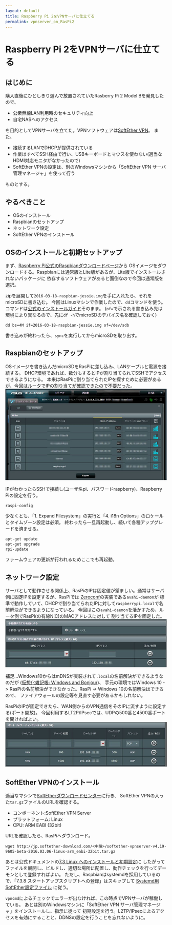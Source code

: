 ```yaml
---
layout: default
title: Raspberry Pi 2をVPNサーバに仕立てる
permalink: vpnserver_on_RasPi2
---
```


Raspberry Pi 2をVPNサーバに仕立てる
====

はじめに
----

購入直後にひとしきり遊んで放置されていたRasberry Pi 2 Model Bを発見したので、

* 公衆無線LAN利用時のセキュリティ向上
* 自宅NASへのアクセス

を目的としてVPNサーバを立てた。VPNソフトウェアは[SoftEther VPN](https://ja.softether.org/)。
また、

* 接続するLANでDHCPが提供されている
* 作業はすべてSSH経由で行い、USBキーボードとマウスを使わない(適当なHDMI対応モニタがなかったので)
* SoftEther VPNの設定は、別のWindowsマシンから「SoftEther VPN サーバ管理マネージャ」を使って行う

ものとする。

やるべきこと
----

* OSのインストール
* Raspbianのセットアップ
* ネットワーク設定
* SoftEther VPNのインストール

OSのインストールと初期セットアップ
----

まず、[Raspberry Pi公式のRaspbianダウンロードページ](https://www.raspberrypi.org/downloads/raspbian/)から
OSイメージをダウンロードする。Raspbianには通常版とLite版があるが、Lite版でインストールされないパッケージに
依存するソフトウェアがあると面倒なので今回は通常版を選択。

zipを展開して```2016-03-18-raspbian-jessie.img```を手に入れたら、それをmicroSDに書き込む。
今回はLinuxマシンで作業したので、```dd```コマンドを使う。
コマンドは[公式のインストールガイド](https://www.raspberrypi.org/documentation/installation/installing-images/linux.md)そのまま。
(```of=```で示される書き込み先は環境により異なるので、先に```df -h```でmicroSDのデバイス名を確認しておく)

    dd bs=4M if=2016-03-18-raspbian-jessie.img of=/dev/sdb

書き込みが終わったら、```sync```を実行してからmicroSDを取り出す。

Raspbianのセットアップ
----

OSイメージを書き込んだmicroSDをRasPiに差し込み、LANケーブルと電源を接続する。
DHCP環境であれば、数分もするとIPが割り当てられてSSHでアクセスできるようになる。
本来はRasPiに割り当てられたIPを探すために必要があるが、今回はルータでIPの割り当てが確認できたので不要だった。
![](/assets/images/2016-04-11_vpnserver_on_RasPi2/netmap.jpg)  

IPがわかったらSSHで接続し(ユーザ名pi、パスワードraspberry)、Raspberry Piの設定を行う。

    raspi-config

少なくとも、「1. Expand Filesystem」の実行と「4. i18n Options」のロケールとタイムゾーン設定は必須。
終わったら一旦再起動し、続いて各種アップグレードを済ませる。

    apt-get update
    apt-get upgrade
    rpi-update

ファームウェアの更新が行われるためここでも再起動。


ネットワーク設定
----

サーバとして動作させる関係上、RasPiのIPは固定値が望ましい。通常はサーバ側に固定IPを設定するが、RasPiでは
[Zeroconf](https://ja.wikipedia.org/wiki/Zeroconf)の実装である```avahi-daemon```が
標準で動作していて、DHCPで割り当てられたIPに対して```raspberrypi.local```で名前解決ができるようになっている。
今回はこの```avahi-daemon```を活かすため、ルータ側でRasPi(の有線NIC)のMACアドレスに対して
割り当てるIPを固定した。
![](/assets/images/2016-04-11_vpnserver_on_RasPi2/dhcp.jpg)  

補足…Windows10からはmDNSが実装されて```.local```の名前解決ができるようなのだが
([仮想化雑記帳: Windows and Bonjour](http://virtnote.blogspot.jp/2015/06/windows-10-and-bonjour.html))、
手元の環境ではWindows 10 -> RasPiの名前解決ができなかった。RasPi -> Windows 10の名前解決はできるので、
ファイアウォールの設定等を見直す必要があるかもしれない。

RasPiのIPが固定できたら、WAN側からのVPN通信をそのIPに流すように設定する(ポート開放)。
今回利用するLT2P/IPsecでは、UDPの500番と4500番ポートを開ければよい。
![](/assets/images/2016-04-11_vpnserver_on_RasPi2/napt.jpg)  


SoftEther VPNのインストール
----

適当なマシンで[SoftEtherダウンロードセンター](http://softether-download.com/ja.aspx)に行き、
SoftEther VPNの入った```tar.gz```ファイルのURLを確認する。

* コンポーネント:SoftEther VPN Server
* プラットフォーム: Linux
* CPU: ARM EABI (32bit)

URLを確認したら、RasPiへダウンロード。

    wget http://jp.softether-download.com/<中略>/softether-vpnserver-v4.19-9605-beta-2016.03.06-linux-arm_eabi-32bit.tar.gz

あとは公式ドキュメントの[7.3 Linux へのインストールと初期設定](https://ja.softether.org/4-docs/1-manual/7/7.3)に
したがってファイルを展開し、ビルドし、適切な場所に配置し、動作チェックを行ってデーモンとして登録すればよい。
ただし、Raspbianはsystemdを採用しているので、「7.3.8 スタートアップスクリプトへの登録」はスキップして
[Systemd用SoftEther設定ファイル](http://blog.204504byse.info/wiki.cgi?page=Systemd%CD%D1SoftEther%C0%DF%C4%EA%A5%D5%A5%A1%A5%A4%A5%EB)
に従う。

```vpncmd```によるチェックでエラーが出なければ、この時点でVPNサーバが稼働している。
あとは別のWindowsマシンに「SoftEther VPN サーバ管理マネージャ」をインストールし、指示に従って
初期設定を行う。L2TP/IPsecによるアクセスを有効にすることと、DDNSの設定を行うことを忘れないように。
